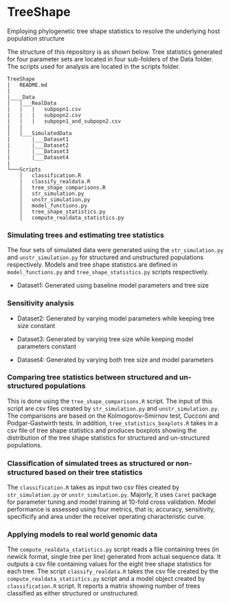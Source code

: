 # TreeShape
Employing phylogenetic tree shape statistics to resolve the underlying host population structure

The structure of this repository is as shown below. Tree statistics generated for four parameter sets are located in four sub-folders of the Data folder. The scripts used for analysis are located in the scripts folder. 

```
TreeShape
│   README.md 
|
|____Data
│   │___RealData
|   |   |   subpopn1.csv
|   |   |   subpopn2.csv
|   |   |   subpopn1_and_subpopn2.csv
|   |   
│   │___SimulatedData
|       |___Dataset1
|       |___Dataset2
|       |___Dataset3
|       |___Dataset4
|           
└───Scripts
    │   classification.R
    |   classify_realdata.R
    │   tree_shape_comparisons.R
    │   str_simulation.py
    │   unstr_simulation.py
    │   model_functions.py
    │   tree_shape_statistics.py
    │   compute_realdata_statistics.py

```


### Simulating trees and estimating tree statistics
The four sets of simulated data were generated using the `str_simulation.py` and `unstr_simulation.py` for structured and unstructured populations respectively. Models and tree shape statistics are defined in `model_functions.py` and `tree_shape_statistics.py` scripts respectively.  

* Dataset1: Generated using baseline model parameters and tree size

### Sensitivity analysis

* Dataset2: Generated by varying model parameters while keeping tree size constant
      
* Dataset3: Generated by varying tree size while keeping model parameters constant
    
* Dataset4: Generated by varying both tree size and model parameters

### Comparing tree statistics between structured and un-structured populations
This is done using the `tree_shape_comparisons.R` script. The input of this script are csv files created by `str_simulation.py` and `unstr_simulation.py`. The comparisons are  based on the Kolmogorov–Smirnov test, Cucconi and Podgar-Gastwirth tests. In addition, `tree_statistics_boxplots.R` takes in a csv file of tree shape statistics and produces boxplots showing the distribution of the tree shape statistics for structured and un-structured populations.

### Classiﬁcation of simulated trees as structured or non-structured based on their tree statistics
The `classification.R` takes as input two csv files created by `str_simulation.py` or `unstr_simulation.py`. Majorly, it uses `Caret` package for parameter tuning and model training at 10-fold cross validation. Model performance is assessed using four metrics, that is; accuracy, sensitivity, specificify and area under the receiver operating characteristic curve.

### Applying models to real world genomic data
The `compute_realdata_statistics.py` script reads a file containing trees (in newick format, single tree per line) generated from actual sequence data. It outputs a csv file containing values for the eight tree shape statistics for each tree. The script `classify_realdata.R` takes the csv file created by  the `compute_realdata_statistics.py` script and a model object created by `classification.R` script. It reports a matrix showing number of trees classified as either structured or unstructured.  
